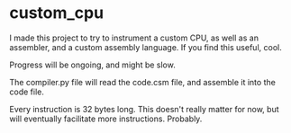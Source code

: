 # custom_cpu

I made this project to try to instrument a custom CPU, as well as an
assembler, and a custom assembly language. If you find this useful, cool.

Progress will be ongoing, and might be slow.

The compiler.py file will read the code.csm file, and assemble it into the code file.


Every instruction is 32 bytes long. This doesn't really matter for now, but will
eventually facilitate more instructions. Probably.
